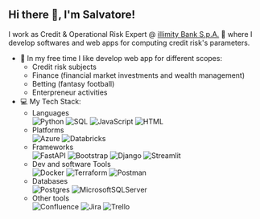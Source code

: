 ## Hi there 👋, I'm Salvatore!
I work as Credit & Operational Risk Expert @ [illimity Bank S.p.A.](https://www.illimitybank.com/it/chi-siamo) 🏦 where I develop softwares and web apps for computing credit risk's parameters. <br>
- 💫 In my free time I like develop web app for different scopes:
  - Credit risk subjects
  - Finance (financial market investments and wealth management)
  - Betting (fantasy football)
  - Enterpreneur activities
- 💻 My Tech Stack:
  - Languages <br>
![Python](https://img.shields.io/badge/python-3670A0?style=for-the-badge&logo=python&logoColor=ffdd54) 
![SQL](https://img.shields.io/badge/SQL-302683?style=for-the-badge&logo=Sql&logoColor=white)
![JavaScript](https://img.shields.io/badge/javascript-%23323330.svg?style=for-the-badge&logo=javascript&logoColor=%23F7DF1E) 
![HTML](https://img.shields.io/badge/HTML-E34F26?style=for-the-badge&logo=HTML5&logoColor=white)
  - Platforms <br>
![Azure](https://img.shields.io/badge/azure-%230072C6.svg?style=for-the-badge&logo=azure-devops&logoColor=white) 
![Databricks](https://img.shields.io/badge/Databricks-FF3621?style=for-the-badge&logo=Databricks&logoColor=white)
  - Frameworks <br>
 ![FastAPI](https://img.shields.io/badge/FastAPI-005571?style=for-the-badge&logo=fastapi) 
 ![Bootstrap](https://img.shields.io/badge/bootstrap-%23563D7C.svg?style=for-the-badge&logo=bootstrap&logoColor=white) 
 ![Django](https://img.shields.io/badge/django-%23092E20.svg?style=for-the-badge&logo=django&logoColor=white) 
 ![Streamlit](https://img.shields.io/badge/Streamlit-FF4B4B?style=for-the-badge&logo=streamlit&logoColor=white)
  - Dev and software Tools <br>
![Docker](https://img.shields.io/badge/docker-%230db7ed.svg?style=for-the-badge&logo=docker&logoColor=white) 
![Terraform](https://img.shields.io/badge/terraform-%235835CC.svg?style=for-the-badge&logo=terraform&logoColor=white) 
![Postman](https://img.shields.io/badge/Postman-FF6C37?style=for-the-badge&logo=postman&logoColor=white) 
  - Databases <br>
 ![Postgres](https://img.shields.io/badge/postgres-%23316192.svg?style=for-the-badge&logo=postgresql&logoColor=white) 
 ![MicrosoftSQLServer](https://img.shields.io/badge/Microsoft%20SQL%20Sever-CC2927?style=for-the-badge&logo=microsoft%20sql%20server&logoColor=white) 
  - Other tools <br>
![Confluence](https://img.shields.io/badge/confluence-%23172BF4.svg?style=for-the-badge&logo=confluence&logoColor=white) 
![Jira](https://img.shields.io/badge/jira-%230A0FFF.svg?style=for-the-badge&logo=jira&logoColor=white) 
![Trello](https://img.shields.io/badge/Trello-%23026AA7.svg?style=for-the-badge&logo=Trello&logoColor=white) 

<!--
**salvatoreLbr/salvatoreLbr** is a ✨ _special_ ✨ repository because its `README.md` (this file) appears on your GitHub profile.

Here are some ideas to get you started:

- 🔭 I’m currently working on ...
- 🌱 I’m currently learning ...
- 👯 I’m looking to collaborate on ...
- 🤔 I’m looking for help with ...
- 💬 Ask me about ...
- 📫 How to reach me: ...
- 😄 Pronouns: ...
- ⚡ Fun fact: ...
-->
